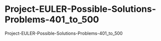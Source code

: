 # Project-EULER-Possible-Solutions-Problems-401_to_500
Project-EULER-Possible-Solutions-Problems-401_to_500
